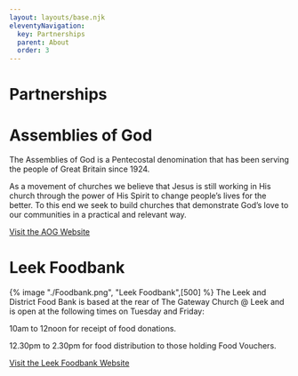 ```yaml
---
layout: layouts/base.njk
eleventyNavigation:
  key: Partnerships
  parent: About
  order: 3
---
```

#  Partnerships

# Assemblies of God

The Assemblies of God is a Pentecostal denomination that has been serving the people of Great Britain since 1924.

As a movement of churches we believe that Jesus is still working in His church through the power of His Spirit to change people’s lives for the better. To this end we seek to build churches that demonstrate God’s love to our communities in a practical and relevant way.

[Visit the AOG Website](http://www.aog.org.uk/)

# Leek Foodbank
{% image "./Foodbank.png", "Leek Foodbank",[500] %}
The Leek and District Food Bank is based at the rear of The Gateway Church @ Leek and is open at the following times on Tuesday and Friday:

10am to 12noon for receipt of food donations.

12.30pm to 2.30pm for food distribution to those holding Food Vouchers.

[Visit the Leek Foodbank Website](https://leekdistrict.foodbank.org.uk/)
